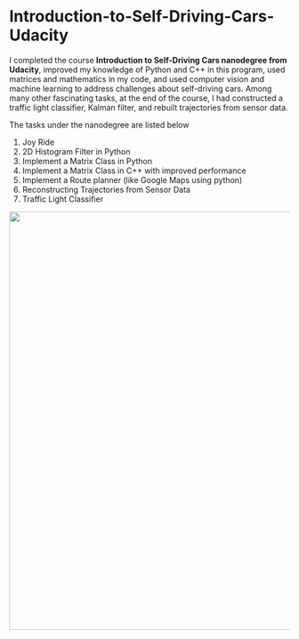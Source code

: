 # Introduction-to-Self-Driving-Cars-Udacity

I completed the course **Introduction to Self-Driving Cars nanodegree from Udacity**, improved my knowledge of Python and C++ in this program, used matrices and mathematics in my code, and used computer vision and machine learning to address challenges about self-driving cars. 
Among many other fascinating tasks, at the end of the course, I had constructed a traffic light classifier, Kalman filter, and rebuilt trajectories from sensor data. 

The tasks under the nanodegree are listed below

1. Joy Ride
2. 2D Histogram Filter in Python
3. Implement a Matrix Class in Python
4. Implement a Matrix Class in C++ with improved performance
5. Implement a Route planner (like Google Maps using python)
6. Reconstructing Trajectories from Sensor Data
7. Traffic Light Classifier


<p align="center"><img src="https://github.com/dipankarkhartad/My-New_repo/blob/main/Udacity.png" width="750" style="text-align: center"></p>

